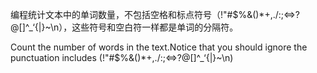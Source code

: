 编程统计文本中的单词数量，不包括空格和标点符号（!"#$%&()*+,./:;<=>?@[\]^_‘{|}~\n），这些符号和空白符一样都是单词的分隔符。

Count the number of words in the text.Notice that you should ignore the punctuation includes (!"#$%&()*+,./:;<=>?@[\]^_‘{|}~\n)
